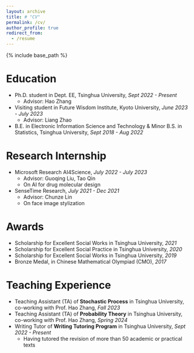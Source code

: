 ```yaml
---
layout: archive
title: # "CV"
permalink: /cv/
author_profile: true
redirect_from:
  - /resume
---
```


{% include base_path %}

Education
======
* Ph.D. student in Dept. EE, Tsinghua University, _Sept 2022 - Present_
  * Advisor: Hao Zhang
* Visiting student in Future Wisdom Institute, Kyoto University, _June 2023 - July 2023_
  * Advisor: Liang Zhao
* B.E. in Electronic Information Science and Technology & Minor B.S. in Statistics, Tsinghua University, _Sept 2018 - Aug 2022_

Research Internship
======
* Microsoft Research AI4Science, _July 2022 - July 2023_
  * Advisor: Guoqing Liu, Tao Qin
  * On AI for drug molecular design
* SenseTime Research, _July 2021 - Dec 2021_
  * Advisor: Chunze Lin
  * On face image stylization

Awards
======
* Scholarship for Excellent Social Works in Tsinghua University, _2021_
* Scholarship for Excellent Social Practice in Tsinghua University, _2020_
* Scholarship for Excellent Social Works in Tsinghua University, _2019_
* Bronze Medal, in Chinese Mathematical Olympiad (CMO), _2017_

Teaching Experience
======
* Teaching Assistant (TA) of **Stochastic Process** in Tsinghua University, co-working with Prof. Hao Zhang, _Fall 2023_
* Teaching Assistant (TA) of **Probability Theory** in Tsinghua University, co-working with Prof. Hao Zhang, _Spring 2024_
* Writing Tutor of **Writing Tutoring Program** in Tsinghua University, _Sept 2022 - Present_
  * Having tutored the revision of more than 50 academic or practical texts
 
